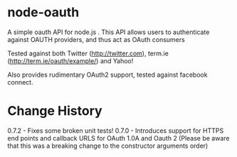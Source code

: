 node-oauth
===========
A simple oauth API for node.js .  This API allows users to authenticate against OAUTH providers, and thus act as OAuth consumers

Tested against both Twitter (http://twitter.com),  term.ie (http://term.ie/oauth/example/) and Yahoo! 


Also provides rudimentary OAuth2 support, tested against facebook connect.

Change History
==============
0.7.2 - Fixes some broken unit tests! 
0.7.0 - Introduces support for HTTPS end points and callback URLS for OAuth 1.0A and Oauth 2 (Please be aware that this was a breaking change to the constructor arguments order)


